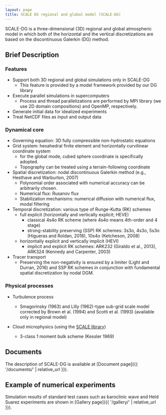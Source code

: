 ```yaml
---
layout: page
title: SCALE DG regional and global model (SCALE-DG)
---
```


SCALE-DG is a three-dimensional (3D) regional and global atmospheric model
in which both of the horizontal and the vertical discretizations are based on the discontinuous Galerkin (DG) method.

<!-- Now, only the dynamical process has been implemented in addition to simple turbulent models.
In the near feature, using the [SCALE library](https://scale.riken.jp) physical processes such as cloud microphysics and radiation will be supported. -->

## Brief Description

### Features

* Support both 3D regional and global simulations only in SCALE-DG
  * This feature is provided by a model framework provided by our DG library
* Execute parallel simulations in supercomputers  
  * Process and thread parallelizations are performed by MPI library (we use 2D domain compositions) and OpenMP, respectively.
* Generate initial data for idealized experiments
* Treat NetCDF files as input and output data

### Dynamical core
* Governing equation: 3D fully compressible non-hydrostatic equations
* Grid system: hexahedral finite element and horizontally curvilinear coordinate system
  * for the global mode, cubed sphere coordinate is specifically adopted.
  * Topography can be treated using a terrain-following coordinate
* Spatial discretization: nodal discontinuous Galerkin method (e.g., Hesthave and Warburton, 2007)
  * Polynomial order associated with numerical accuracy can be arbitrarily chosen.
  * Numerical flux: Rusanov flux
  * Stabilization mechanisms: numerical diffusion with numerical flux, modal filtering
* Temporal discretization: various type of Runge-Kutta (RK) schemes
  * full explicit (horizontally and vertically explicit; HEVE)
    * classical 4s4o RK scheme (where 4s4o means 4th-order and 4 stage)
    * strong-stability preserving (SSP) RK schemes: 3s3o, 4s3o, 5s3o (Higueras and Roldan, 2018), 10s4o (Ketcheson, 2008)
  * horizontally explicit and vertically implicit (HEVI)
    * implicit and explicit RK schemes: ARK232 (Giraldo et al., 2013), ARK324 (Kennedy and Carpenter, 2003)
* Tracer transport
  * Preserving the non-negativity is ensured by a limiter (Light and Durran, 2016) and SSP RK schemes in conjunction with fundamental spatial discretization by nodal DGM.

### Physical processes

* Turbulence process
  * Smagorinsky (1963) and Lilly (1962)-type sub-grid scale model corrected by Brown et al. (1994) and Scotti et al. (1993) (available only in regional model) 

* Cloud microphysics (using the [SCALE library](https://scale.riken.jp))
  * 3-class 1 moment bulk scheme (Kessler 1969) 

## Documents

The description of SCALE-DG is available at [Document page]({{ '/documents/' | relative_url }}).

## Example of numerical experiments

Simulation results of standard test cases such as baroclinic wave and Held Suarez experiments 
are shown in [Gallery page]({{ '/gallery/' | relative_url }}).
